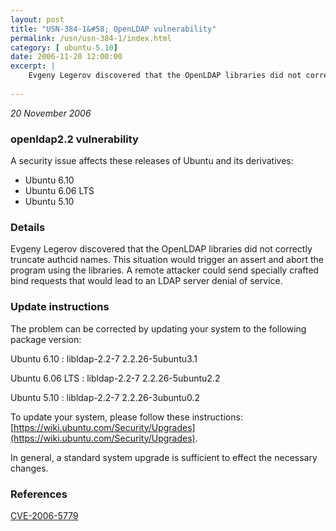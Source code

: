 ```yaml
---
layout: post
title: "USN-384-1&#58; OpenLDAP vulnerability"
permalink: /usn/usn-384-1/index.html
category: [ ubuntu-5.10]
date: 2006-11-20 12:00:00
excerpt: |
    Evgeny Legerov discovered that the OpenLDAP libraries did not correctly  truncate authcid names.  This situation would trigger an assert and  abort the program using the libraries.  A remote attacker could send  specially crafted bind requests that would lead to an LDAP server denial  of service.
    
--- 
```

 
 

*20 November 2006*

### openldap2.2 vulnerability

A security issue affects these releases of Ubuntu and its derivatives:

* Ubuntu 6.10
* Ubuntu 6.06 LTS
* Ubuntu 5.10

### Details

Evgeny Legerov discovered that the OpenLDAP libraries did not correctly truncate authcid names. This situation would trigger an assert and abort the program using the libraries. A remote attacker could send specially crafted bind requests that would lead to an LDAP server denial of service.

### Update instructions

The problem can be corrected by updating your system to the following package version:

Ubuntu 6.10
 : libldap-2.2-7 <span>2.2.26-5ubuntu3.1</span>

Ubuntu 6.06 LTS
 : libldap-2.2-7 <span>2.2.26-5ubuntu2.2</span>

Ubuntu 5.10
 : libldap-2.2-7 <span>2.2.26-3ubuntu0.2</span>

To update your system, please follow these instructions: [https://wiki.ubuntu.com/Security/Upgrades](https://wiki.ubuntu.com/Security/Upgrades).

In general, a standard system upgrade is sufficient to effect the necessary changes.

### References

 
 [CVE-2006-5779](http://people.ubuntu.com/~ubuntu-security/cve/CVE-2006-5779)
 

